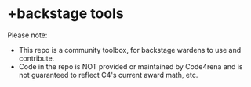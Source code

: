 # +backstage tools

Please note:
- This repo is a community toolbox, for backstage wardens to use and contribute.
- Code in the repo is NOT provided or maintained by Code4rena and is not guaranteed to reflect C4's current award math, etc.
